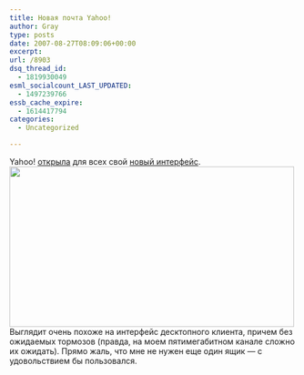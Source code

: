 ```yaml
---
title: Новая почта Yahoo!
author: Gray
type: posts
date: 2007-08-27T08:09:06+00:00
excerpt:
url: /8903
dsq_thread_id:
  - 1819930049
esml_socialcount_LAST_UPDATED:
  - 1497239766
essb_cache_expire:
  - 1614417794
categories:
  - Uncategorized

---
```








Yahoo! <a href="http://yodel.yahoo.com/2007/08/27/introducing-the-all-new-yahoo-mail/" target="_blank">открыла</a> для всех свой <a href="http://mail.yahoo.com" target="_blank">новый интерфейс</a>.  
[<img src="https://i0.wp.com/img-fotki.yandex.ru/get/4/gray7400.33/0_2e09_dae6c088_L.jpg?resize=500%2C282" width="500" height="282" title="" alt="" border="0" data-recalc-dims="1" />][1]  
Выглядит очень похоже на интерфейс десктопного клиента, причем без ожидаемых тормозов (правда, на моем пятимегабитном канале сложно их ожидать). Прямо жаль, что мне не нужен еще один ящик &#8212; с удовольствием бы пользовался.

 [1]: http://fotki.yandex.ru/users/gray7400/view/11785